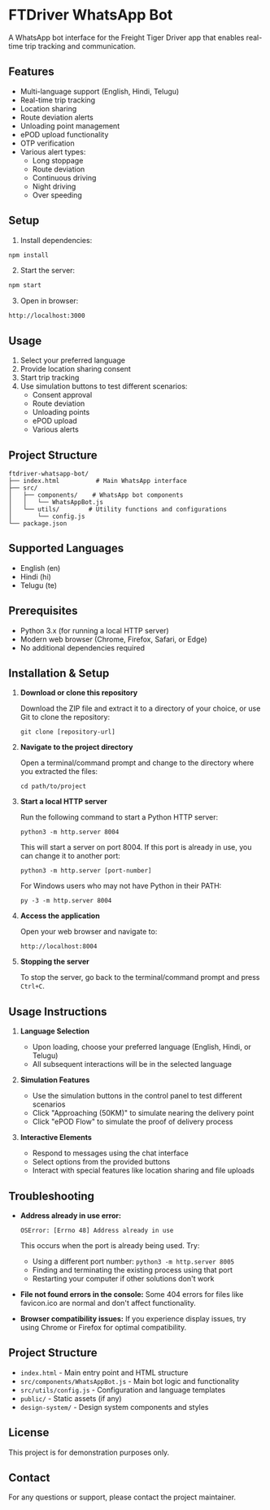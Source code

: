 # FTDriver WhatsApp Bot

A WhatsApp bot interface for the Freight Tiger Driver app that enables real-time trip tracking and communication.

## Features

- Multi-language support (English, Hindi, Telugu)
- Real-time trip tracking
- Location sharing
- Route deviation alerts
- Unloading point management
- ePOD upload functionality
- OTP verification
- Various alert types:
  - Long stoppage
  - Route deviation
  - Continuous driving
  - Night driving
  - Over speeding

## Setup

1. Install dependencies:
```bash
npm install
```

2. Start the server:
```bash
npm start
```

3. Open in browser:
```
http://localhost:3000
```

## Usage

1. Select your preferred language
2. Provide location sharing consent
3. Start trip tracking
4. Use simulation buttons to test different scenarios:
   - Consent approval
   - Route deviation
   - Unloading points
   - ePOD upload
   - Various alerts

## Project Structure

```
ftdriver-whatsapp-bot/
├── index.html          # Main WhatsApp interface
├── src/
│   ├── components/    # WhatsApp bot components
│   │   └── WhatsAppBot.js
│   └── utils/        # Utility functions and configurations
│       └── config.js
└── package.json
```

## Supported Languages

- English (en)
- Hindi (hi)
- Telugu (te)

## Prerequisites

- Python 3.x (for running a local HTTP server)
- Modern web browser (Chrome, Firefox, Safari, or Edge)
- No additional dependencies required

## Installation & Setup

1. **Download or clone this repository**
   
   Download the ZIP file and extract it to a directory of your choice, or use Git to clone the repository:
   ```
   git clone [repository-url]
   ```

2. **Navigate to the project directory**
   
   Open a terminal/command prompt and change to the directory where you extracted the files:
   ```
   cd path/to/project
   ```

3. **Start a local HTTP server**

   Run the following command to start a Python HTTP server:
   ```
   python3 -m http.server 8004
   ```
   
   This will start a server on port 8004. If this port is already in use, you can change it to another port:
   ```
   python3 -m http.server [port-number]
   ```
   
   For Windows users who may not have Python in their PATH:
   ```
   py -3 -m http.server 8004
   ```

4. **Access the application**

   Open your web browser and navigate to:
   ```
   http://localhost:8004
   ```

5. **Stopping the server**

   To stop the server, go back to the terminal/command prompt and press `Ctrl+C`.

## Usage Instructions

1. **Language Selection**
   - Upon loading, choose your preferred language (English, Hindi, or Telugu)
   - All subsequent interactions will be in the selected language

2. **Simulation Features**
   - Use the simulation buttons in the control panel to test different scenarios
   - Click "Approaching (50KM)" to simulate nearing the delivery point
   - Click "ePOD Flow" to simulate the proof of delivery process

3. **Interactive Elements**
   - Respond to messages using the chat interface
   - Select options from the provided buttons
   - Interact with special features like location sharing and file uploads

## Troubleshooting

- **Address already in use error:**
  ```
  OSError: [Errno 48] Address already in use
  ```
  This occurs when the port is already being used. Try:
  - Using a different port number: `python3 -m http.server 8005`
  - Finding and terminating the existing process using that port
  - Restarting your computer if other solutions don't work

- **File not found errors in the console:**
  Some 404 errors for files like favicon.ico are normal and don't affect functionality.

- **Browser compatibility issues:**
  If you experience display issues, try using Chrome or Firefox for optimal compatibility.

## Project Structure

- `index.html` - Main entry point and HTML structure
- `src/components/WhatsAppBot.js` - Main bot logic and functionality
- `src/utils/config.js` - Configuration and language templates
- `public/` - Static assets (if any)
- `design-system/` - Design system components and styles

## License

This project is for demonstration purposes only.

## Contact

For any questions or support, please contact the project maintainer. 